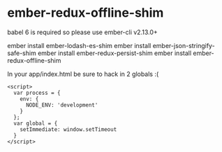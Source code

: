 # ember-redux-offline-shim

babel 6 is required so please use ember-cli v2.13.0+

ember install ember-lodash-es-shim
ember install ember-json-stringify-safe-shim
ember install ember-redux-persist-shim
ember install ember-redux-offline-shim

In your app/index.html be sure to hack in 2 globals :(

    <script>
      var process = {
        env: {
          NODE_ENV: 'development'
        }
      };
      var global = {
        setImmediate: window.setTimeout
      }
    </script>
